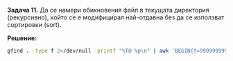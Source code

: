 **Задача 11.** Да се намери обикновения файл в текущата директория (рекурсивно), който се е модифицирал най-отдавна без да се използват сортировки (sort).


**Решение:**

```sh
gfind . -type f 2>/dev/null -printf "%T@ %p\n" | awk 'BEGIN{t=99999999999} $1<t {t=$1; name = $2} END{print name}'
```
